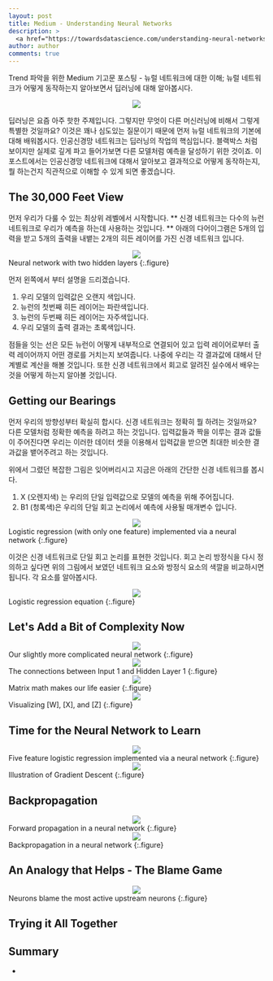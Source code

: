 ```yaml
---
layout: post
title: Medium - Understanding Neural Networks
description: >
  <a href="https://towardsdatascience.com/understanding-neural-networks-19020b758230"> 원문 - Tony Yiu </a>
author: author
comments: true
---
```


Trend 파악을 위한 Medium 기고문 포스팅 - 뉴럴 네트워크에 대한 이해; 뉴럴 네트워크가 어떻게 동작하는지 알아보면서 딥러닝에 대해 알아봅시다.

<center>
<img src="https://miro.medium.com/max/2999/1*7wN5t9ILU0fpnhbMX2vtng.jpeg"/>
</center>

딥러닝은 요즘 아주 핫한 주제입니다. 그렇지만 무엇이 다른 머신러닝에 비해서 그렇게 특별한 것일까요? 이것은 꽤나 심도있는 질문이기 때문에 먼저 뉴럴 네트워크의 기본에 대해 배워봅시다. 인공신경망 네트워크는 딥러닝의 작업의 핵심입니다. 블랙박스 처럼 보이지만 실제로 깊게 파고 들어가보면 다른 모델처럼 예측을 달성하기 위한 것이죠. 이 포스트에서는 인공신경망 네트워크에 대해서 알아보고 결과적으로 어떻게 동작하는지, 뭘 하는건지 직관적으로 이해할 수 있게 되면 좋겠습니다.

## The 30,000 Feet View

먼저 우리가 다룰 수 있는 최상위 레벨에서 시작합니다. ** 신경 네트워크는 다수의 뉴런 네트워크로 우리가 예측을 하는데 사용하는 것입니다. ** 아래의 다어이그램은 5개의 입력을 받고 5개의 출력을 내뱉는 2개의 히든 레이어를 가진 신경 네트워크 입니다.

<center>
<img src="https://miro.medium.com/max/796/1*yGMk1GSKKbyKr_cMarlWnA.jpeg"/>
</center>
Neural network with two hidden layers
{:.figure}

먼저 왼쪽에서 부터 설명을 드리겠습니다.

1. 우리 모델의 입력값은 오랜지 색입니다.
1. 뉴런의 첫번째 히든 레이어는 파란색입니다.
1. 뉴런의 두번째 히든 레이어는 자주색입니다.
1. 우리 모델의 출력 결과는 초록색입니다.

점들을 잇는 선은 모든 뉴런이 어떻게 내부적으로 연결되어 있고 입력 레이어로부터 출력 레이어까지 어떤 경로를 거치는지 보여줍니다. 나중에 우리는 각 결과값에 대해서 단계별로 계산을 해볼 것입니다. 또한 신경 네트워크에서 회고로 알려진 실수에서 배우는 것을 어떻게 하는지 알아볼 것입니다.

## Getting our Bearings

먼저 우리의 방향성부터 확실히 합시다. 신경 네트워크는 정확히 뭘 하려는 것일까요? 다른 모델처럼 정확한 예측을 하려고 하는 것입니다. 입력값들과 짝을 이루는 결과 값들이 주어진다면 우리는 이러한 데이터 셋을 이용해서 입력값을 받으면 최대한 비슷한 결과값을 뱉어주려고 하는 것입니다.

위에서 그렸던 복잡한 그림은 잊어버리시고 지금은 아래의 간단한 신경 네트워크를 봅시다.

1. X (오렌지색) 는 우리의 단일 입력값으로 모델의 예측을 위해 주어집니다.
1. B1 (청록색)은 우리의 단일 회고 논리에서 예측에 사용될 매개변수 입니다.
<center>
<img src="https://miro.medium.com/max/701/1*aXK8cx57gGpTSStPSv5kqw.jpeg"/>
</center>
Logistic regression (with only one feature) implemented via a neural network
{:.figure}

이것은 신경 네트워크로 단일 회고 논리를 표현한 것입니다. 회고 논리 방정식을 다시 정의하고 싶다면 위의 그림에서 보였던 네트워크 요소와 방정식 요소의 색깔을 비교하시면 됩니다. 각 요소를 알아봅시다.


<center>
<img src="https://miro.medium.com/max/701/1*pbtFUSaW7UKrGgg-jbARxw.jpeg"/>
</center>
Logistic regression equation
{:.figure}

## Let's Add a Bit of Complexity Now

<center>
<img src="https://miro.medium.com/max/796/1*yGMk1GSKKbyKr_cMarlWnA.jpeg"/>
</center>
Our slightly more complicated neural network
{:.figure}

<center>
<img src="https://miro.medium.com/max/418/1*QKImlDHkRV-KkciOHxn-dw.jpeg"/>
</center>
The connections between Input 1 and Hidden Layer 1
{:.figure}

<center>
<img src="https://miro.medium.com/max/703/1*VxKto8Z35gqWFLFcf0wQ4g.jpeg"/>
</center>
Matrix math makes our life easier
{:.figure}

<center>
<img src="https://miro.medium.com/max/466/1*o3KBHNQsEXsYm0umpZiALg.jpeg"/>
</center>
Visualizing [W], [X], and [Z]
{:.figure}

## Time for the Neural Network to Learn

<center>
<img src="https://miro.medium.com/max/649/1*BL2CSeVptZBBE6YoCfdyVg.jpeg"/>
</center>
Five feature logistic regression implemented via a neural network
{:.figure}

<center>
<img src="https://miro.medium.com/max/768/1*IyYTmmRmGE_qaswQqCftUA.jpeg"/>
</center>
Illustration of Gradient Descent
{:.figure}

## Backpropagation

<center>
<img src="https://miro.medium.com/max/784/1*UY4-RIrSVgfuhAkawKIr2w.jpeg"/>
</center>
Forward propagation in a neural network
{:.figure}

<center>
<img src="https://miro.medium.com/max/796/1*0RIBu3Iz-aOOX9dyob_FHA.jpeg"/>
</center>
Backpropagation in a neural network
{:.figure}

## An Analogy that Helps - The Blame Game

<center>
<img src="https://miro.medium.com/max/411/1*7pfc5NsT3Y_5gNPWXNIqoQ.jpeg"/>
</center>
Neurons blame the most active upstream neurons
{:.figure}

## Trying it All Together

## Summary
*
